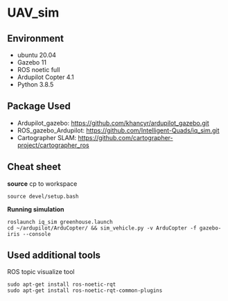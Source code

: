 # UAV_sim

## Environment 
- ubuntu 20.04 
- Gazebo 11
- ROS noetic full
- Ardupilot Copter 4.1
- Python 3.8.5

## Package Used
- Ardupilot_gazebo: https://github.com/khancyr/ardupilot_gazebo.git
- ROS_gazebo_Ardupilot: https://github.com/Intelligent-Quads/iq_sim.git
- Cartographer SLAM: https://github.com/cartographer-project/cartographer_ros

## Cheat sheet
**source**
cp to workspace
```
source devel/setup.bash
```
**Running simulation** 
``` 
roslaunch iq_sim greenhouse.launch 
cd ~/ardupilot/ArduCopter/ && sim_vehicle.py -v ArduCopter -f gazebo-iris --console
```

## Used additional tools
ROS topic visualize tool
```
sudo apt-get install ros-noetic-rqt
sudo apt-get install ros-noetic-rqt-common-plugins
```
